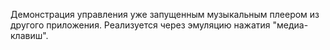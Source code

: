 Демонстрация управления уже запущенным музыкальным плеером  из другого приложения.
Реализуется через эмуляцию нажатия "медиа-клавиш".
